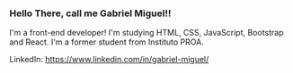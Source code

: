 ### Hello There, call me Gabriel Miguel!!

I'm a front-end developer!
I'm studying HTML, CSS, JavaScript, Bootstrap and React.
I'm a former student from Instituto PROA.


LinkedIn: https://www.linkedin.com/in/gabriel-miguel/

